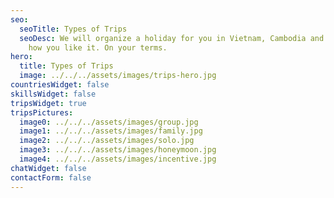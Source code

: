 ```yaml
---
seo:
  seoTitle: Types of Trips
  seoDesc: We will organize a holiday for you in Vietnam, Cambodia and Laos. Just
    how you like it. On your terms.
hero:
  title: Types of Trips
  image: ../../../assets/images/trips-hero.jpg
countriesWidget: false
skillsWidget: false
tripsWidget: true
tripsPictures:
  image0: ../../../assets/images/group.jpg
  image1: ../../../assets/images/family.jpg
  image2: ../../../assets/images/solo.jpg
  image3: ../../../assets/images/honeymoon.jpg
  image4: ../../../assets/images/incentive.jpg
chatWidget: false
contactForm: false
---
```

